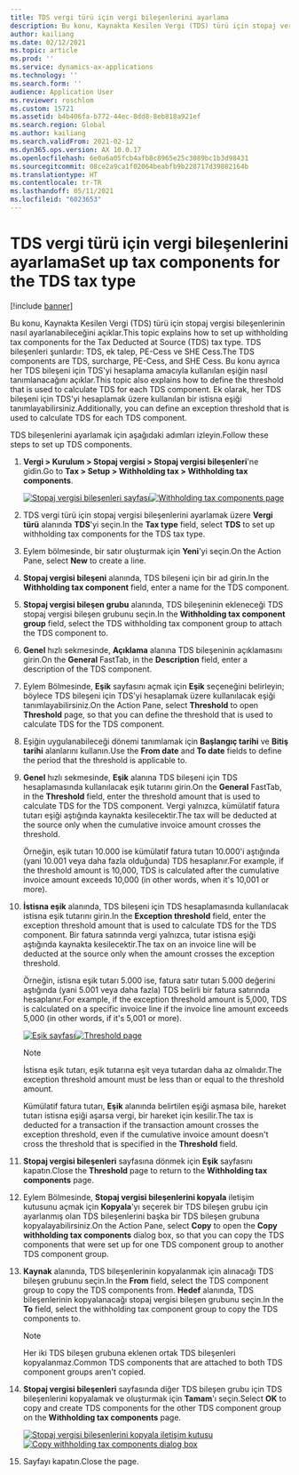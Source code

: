 ```yaml
---
title: TDS vergi türü için vergi bileşenlerini ayarlama
description: Bu konu, Kaynakta Kesilen Vergi (TDS) türü için stopaj vergisi bileşenlerinin nasıl ayarlanabileceğini açıklar. Ayrıca her TDS bileşeni için TDS'yi hesaplama amacıyla kullanılan eşik sınırının nasıl tanımlanacağını açıklar.
author: kailiang
ms.date: 02/12/2021
ms.topic: article
ms.prod: ''
ms.service: dynamics-ax-applications
ms.technology: ''
ms.search.form: ''
audience: Application User
ms.reviewer: roschlom
ms.custom: 15721
ms.assetid: b4b406fa-b772-44ec-8dd8-8eb818a921ef
ms.search.region: Global
ms.author: kailiang
ms.search.validFrom: 2021-02-12
ms.dyn365.ops.version: AX 10.0.17
ms.openlocfilehash: 6e0a6a05fcb4afb8c8965e25c3089bc1b3d98431
ms.sourcegitcommit: 08ce2a9ca1f02064beabfb9b228717d39882164b
ms.translationtype: HT
ms.contentlocale: tr-TR
ms.lasthandoff: 05/11/2021
ms.locfileid: "6023653"
---
```

# <a name="set-up-tax-components-for-the-tds-tax-type"></a><span data-ttu-id="e26f4-104">TDS vergi türü için vergi bileşenlerini ayarlama</span><span class="sxs-lookup"><span data-stu-id="e26f4-104">Set up tax components for the TDS tax type</span></span>

[!include [banner](../includes/banner.md)]

<span data-ttu-id="e26f4-105">Bu konu, Kaynakta Kesilen Vergi (TDS) türü için stopaj vergisi bileşenlerinin nasıl ayarlanabileceğini açıklar.</span><span class="sxs-lookup"><span data-stu-id="e26f4-105">This topic explains how to set up withholding tax components for the Tax Deducted at Source (TDS) tax type.</span></span> <span data-ttu-id="e26f4-106">TDS bileşenleri şunlardır: TDS, ek talep, PE-Cess ve SHE Cess.</span><span class="sxs-lookup"><span data-stu-id="e26f4-106">The TDS components are TDS, surcharge, PE-Cess, and SHE Cess.</span></span> <span data-ttu-id="e26f4-107">Bu konu ayrıca her TDS bileşeni için TDS'yi hesaplama amacıyla kullanılan eşiğin nasıl tanımlanacağını açıklar.</span><span class="sxs-lookup"><span data-stu-id="e26f4-107">This topic also explains how to define the threshold that is used to calculate TDS for each TDS component.</span></span> <span data-ttu-id="e26f4-108">Ek olarak, her TDS bileşeni için TDS'yi hesaplamak üzere kullanılan bir istisna eşiği tanımlayabilirsiniz.</span><span class="sxs-lookup"><span data-stu-id="e26f4-108">Additionally, you can define an exception threshold that is used to calculate TDS for each TDS component.</span></span>

<span data-ttu-id="e26f4-109">TDS bileşenlerini ayarlamak için aşağıdaki adımları izleyin.</span><span class="sxs-lookup"><span data-stu-id="e26f4-109">Follow these steps to set up TDS components.</span></span>

1. <span data-ttu-id="e26f4-110">**Vergi \> Kurulum \> Stopaj vergisi \> Stopaj vergisi bileşenleri**'ne gidin.</span><span class="sxs-lookup"><span data-stu-id="e26f4-110">Go to **Tax \> Setup \> Withholding tax \> Withholding tax components**.</span></span>

    <span data-ttu-id="e26f4-111">[![Stopaj vergisi bileşenleri sayfası](./media/apac-ind-TDS-9.png)](./media/apac-ind-TDS-9.png)</span><span class="sxs-lookup"><span data-stu-id="e26f4-111">[![Withholding tax components page](./media/apac-ind-TDS-9.png)](./media/apac-ind-TDS-9.png)</span></span>

2. <span data-ttu-id="e26f4-112">TDS vergi türü için stopaj vergisi bileşenlerini ayarlamak üzere **Vergi türü** alanında **TDS**'yi seçin.</span><span class="sxs-lookup"><span data-stu-id="e26f4-112">In the **Tax type** field, select **TDS** to set up withholding tax components for the TDS tax type.</span></span>
3. <span data-ttu-id="e26f4-113">Eylem bölmesinde, bir satır oluşturmak için **Yeni**'yi seçin.</span><span class="sxs-lookup"><span data-stu-id="e26f4-113">On the Action Pane, select **New** to create a line.</span></span>
4. <span data-ttu-id="e26f4-114">**Stopaj vergisi bileşeni** alanında, TDS bileşeni için bir ad girin.</span><span class="sxs-lookup"><span data-stu-id="e26f4-114">In the **Withholding tax component** field, enter a name for the TDS component.</span></span>
5. <span data-ttu-id="e26f4-115">**Stopaj vergisi bileşen grubu** alanında, TDS bileşeninin ekleneceği TDS stopaj vergisi bileşen grubunu seçin.</span><span class="sxs-lookup"><span data-stu-id="e26f4-115">In the **Withholding tax component group** field, select the TDS withholding tax component group to attach the TDS component to.</span></span>
6. <span data-ttu-id="e26f4-116">**Genel** hızlı sekmesinde, **Açıklama** alanına TDS bileşeninin açıklamasını girin.</span><span class="sxs-lookup"><span data-stu-id="e26f4-116">On the **General** FastTab, in the **Description** field, enter a description of  the TDS component.</span></span>
7. <span data-ttu-id="e26f4-117">Eylem Bölmesinde, **Eşik** sayfasını açmak için **Eşik** seçeneğini belirleyin; böylece TDS bileşeni için TDS'yi hesaplamak üzere kullanılacak eşiği tanımlayabilirsiniz.</span><span class="sxs-lookup"><span data-stu-id="e26f4-117">On the Action Pane, select **Threshold** to open **Threshold** page, so that you can define the threshold that is used to calculate TDS for the TDS component.</span></span>
8. <span data-ttu-id="e26f4-118">Eşiğin uygulanabileceği dönemi tanımlamak için **Başlangıç tarihi** ve **Bitiş tarihi** alanlarını kullanın.</span><span class="sxs-lookup"><span data-stu-id="e26f4-118">Use the **From date** and **To date** fields to define the period that the threshold is applicable to.</span></span>
9. <span data-ttu-id="e26f4-119">**Genel** hızlı sekmesinde, **Eşik** alanına TDS bileşeni için TDS hesaplamasında kullanılacak eşik tutarını girin.</span><span class="sxs-lookup"><span data-stu-id="e26f4-119">On the **General** FastTab, in the **Threshold** field, enter the threshold amount that is used to calculate TDS for the TDS component.</span></span> <span data-ttu-id="e26f4-120">Vergi yalnızca, kümülatif fatura tutarı eşiği aştığında kaynakta kesilecektir.</span><span class="sxs-lookup"><span data-stu-id="e26f4-120">The tax will be deducted at the source only when the cumulative invoice amount crosses the threshold.</span></span>

    <span data-ttu-id="e26f4-121">Örneğin, eşik tutarı 10.000 ise kümülatif fatura tutarı 10.000'i aştığında (yani 10.001 veya daha fazla olduğunda) TDS hesaplanır.</span><span class="sxs-lookup"><span data-stu-id="e26f4-121">For example, if the threshold amount is 10,000, TDS is calculated after the cumulative invoice amount exceeds 10,000 (in other words, when it's 10,001 or more).</span></span>

10. <span data-ttu-id="e26f4-122">**İstisna eşik** alanında, TDS bileşeni için TDS hesaplamasında kullanılacak istisna eşik tutarını girin.</span><span class="sxs-lookup"><span data-stu-id="e26f4-122">In the **Exception threshold** field, enter the exception threshold amount that is used to calculate TDS for the TDS component.</span></span> <span data-ttu-id="e26f4-123">Bir fatura satırında vergi yalnızca, tutar istisna eşiği aştığında kaynakta kesilecektir.</span><span class="sxs-lookup"><span data-stu-id="e26f4-123">The tax on an invoice line will be deducted at the source only when the amount crosses the exception threshold.</span></span>

    <span data-ttu-id="e26f4-124">Örneğin, istisna eşik tutarı 5.000 ise, fatura satır tutarı 5.000 değerini aştığında (yani 5.001 veya daha fazla) TDS belirli bir fatura satırında hesaplanır.</span><span class="sxs-lookup"><span data-stu-id="e26f4-124">For example, if the exception threshold amount is 5,000, TDS is calculated on a specific invoice line if the invoice line amount exceeds 5,000 (in other words, if it's 5,001 or more).</span></span>

    <span data-ttu-id="e26f4-125">[![Eşik sayfası](./media/apac-ind-TDS-10.png)](./media/apac-ind-TDS-10.png)</span><span class="sxs-lookup"><span data-stu-id="e26f4-125">[![Threshold page](./media/apac-ind-TDS-10.png)](./media/apac-ind-TDS-10.png)</span></span>

    > [!NOTE]
    > <span data-ttu-id="e26f4-126">İstisna eşik tutarı, eşik tutarına eşit veya tutardan daha az olmalıdır.</span><span class="sxs-lookup"><span data-stu-id="e26f4-126">The exception threshold amount must be less than or equal to the threshold amount.</span></span>
    >
    > <span data-ttu-id="e26f4-127">Kümülatif fatura tutarı, **Eşik** alanında belirtilen eşiği aşmasa bile, hareket tutarı istisna eşiği aşarsa vergi, bir hareket için kesilir.</span><span class="sxs-lookup"><span data-stu-id="e26f4-127">The tax is deducted for a transaction if the transaction amount crosses the exception threshold, even if the cumulative invoice amount doesn't cross the threshold that is specified in the **Threshold** field.</span></span>

11. <span data-ttu-id="e26f4-128">**Stopaj vergisi bileşenleri** sayfasına dönmek için **Eşik** sayfasını kapatın.</span><span class="sxs-lookup"><span data-stu-id="e26f4-128">Close the **Threshold** page to return to the **Withholding tax components** page.</span></span>
12. <span data-ttu-id="e26f4-129">Eylem Bölmesinde, **Stopaj vergisi bileşenlerini kopyala** iletişim kutusunu açmak için **Kopyala**'yı seçerek bir TDS bileşen grubu için ayarlanmış olan TDS bileşenlerini başka bir TDS bileşen grubuna kopyalayabilirsiniz.</span><span class="sxs-lookup"><span data-stu-id="e26f4-129">On the Action Pane, select **Copy** to open the **Copy withholding tax components** dialog box, so that you can copy the TDS components that were set up for one TDS component group to another TDS component group.</span></span>
13. <span data-ttu-id="e26f4-130">**Kaynak** alanında, TDS bileşenlerinin kopyalanmak için alınacağı TDS bileşen grubunu seçin.</span><span class="sxs-lookup"><span data-stu-id="e26f4-130">In the **From** field, select the TDS component group to copy the TDS components from.</span></span> <span data-ttu-id="e26f4-131">**Hedef** alanında, TDS bileşenlerinin kopyalanacağı stopaj vergisi bileşen grubunu seçin.</span><span class="sxs-lookup"><span data-stu-id="e26f4-131">In the **To** field, select the withholding tax component group to copy the TDS components to.</span></span>

    > [!NOTE]
    > <span data-ttu-id="e26f4-132">Her iki TDS bileşen grubuna eklenen ortak TDS bileşenleri kopyalanmaz.</span><span class="sxs-lookup"><span data-stu-id="e26f4-132">Common TDS components that are attached to both TDS component groups aren't copied.</span></span>

14. <span data-ttu-id="e26f4-133">**Stopaj vergisi bileşenleri** sayfasında diğer TDS bileşen grubu için TDS bileşenlerini kopyalamak ve oluşturmak için **Tamam**'ı seçin.</span><span class="sxs-lookup"><span data-stu-id="e26f4-133">Select **OK** to copy and create TDS components for the other TDS component group on the **Withholding tax components** page.</span></span>

    <span data-ttu-id="e26f4-134">[![Stopaj vergisi bileşenlerini kopyala iletişim kutusu](./media/apac-ind-TDS-11.png)](./media/apac-ind-TDS-11.png)</span><span class="sxs-lookup"><span data-stu-id="e26f4-134">[![Copy withholding tax components dialog box](./media/apac-ind-TDS-11.png)](./media/apac-ind-TDS-11.png)</span></span>

15. <span data-ttu-id="e26f4-135">Sayfayı kapatın.</span><span class="sxs-lookup"><span data-stu-id="e26f4-135">Close the page.</span></span>
